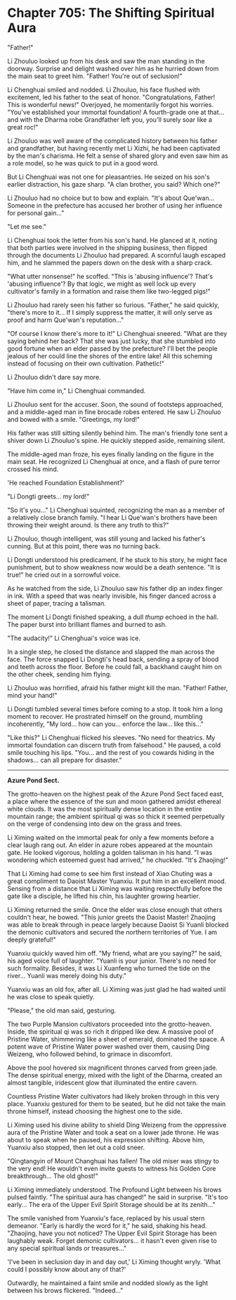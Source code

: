 # Chapter 705: The Shifting Spiritual Aura

"Father!"

Li Zhouluo looked up from his desk and saw the man standing in the doorway. Surprise and delight washed over him as he hurried down from the main seat to greet him. "Father! You're out of seclusion!"

Li Chenghuai smiled and nodded. Li Zhouluo, his face flushed with excitement, led his father to the seat of honor. "Congratulations, Father! This is wonderful news!" Overjoyed, he momentarily forgot his worries. "You've established your immortal foundation! A fourth-grade one at that... and with the Dharma robe Grandfather left you, you'll surely soar like a great roc!"

Li Zhouluo was well aware of the complicated history between his father and grandfather, but having recently met Li Xizhi, he had been captivated by the man's charisma. He felt a sense of shared glory and even saw him as a role model, so he was quick to put in a good word.

But Li Chenghuai was not one for pleasantries. He seized on his son's earlier distraction, his gaze sharp. "A clan brother, you said? Which one?"

Li Zhouluo had no choice but to bow and explain. "It's about Que'wan... Someone in the prefecture has accused her brother of using her influence for personal gain..."

"Let me see."

Li Chenghuai took the letter from his son's hand. He glanced at it, noting that both parties were involved in the shipping business, then flipped through the documents Li Zhouluo had prepared. A scornful laugh escaped him, and he slammed the papers down on the desk with a sharp crack.

"What utter nonsense!" he scoffed. "This is 'abusing influence'? That's 'abusing influence'? By that logic, we might as well lock up every cultivator's family in a formation and raise them like two-legged pigs!"

Li Zhouluo had rarely seen his father so furious. "Father," he said quickly, "there's more to it... If I simply suppress the matter, it will only serve as proof and harm Que'wan's reputation..."

"Of course I know there's more to it!" Li Chenghuai sneered. "What are they saying behind her back? That she was just lucky, that she stumbled into good fortune when an elder passed by the prefecture? I'll bet the people jealous of her could line the shores of the entire lake! All this scheming instead of focusing on their own cultivation. Pathetic!"

Li Zhouluo didn't dare say more.

"Have him come in," Li Chenghuai commanded.

Li Zhouluo sent for the accuser. Soon, the sound of footsteps approached, and a middle-aged man in fine brocade robes entered. He saw Li Zhouluo and bowed with a smile. "Greetings, my lord!"

His father was still sitting silently behind him. The man's friendly tone sent a shiver down Li Zhouluo's spine. He quickly stepped aside, remaining silent.

The middle-aged man froze, his eyes finally landing on the figure in the main seat. He recognized Li Chenghuai at once, and a flash of pure terror crossed his mind.

'He reached Foundation Establishment?'

"Li Dongti greets... my lord!"

"So it's you..." Li Chenghuai squinted, recognizing the man as a member of a relatively close branch family. "I hear Li Que'wan's brothers have been throwing their weight around. Is there any truth to this?"

Li Zhouluo, though intelligent, was still young and lacked his father's cunning. But at this point, there was no turning back.

Li Dongti understood his predicament. If he stuck to his story, he might face punishment, but to show weakness now would be a death sentence. "It is true!" he cried out in a sorrowful voice.

As he watched from the side, Li Zhouluo saw his father dip an index finger in ink. With a speed that was nearly invisible, his finger danced across a sheet of paper, tracing a talisman.

The moment Li Dongti finished speaking, a dull *thump* echoed in the hall. The paper burst into brilliant flames and burned to ash.

"The audacity!" Li Chenghuai's voice was ice.

In a single step, he closed the distance and slapped the man across the face. The force snapped Li Dongti's head back, sending a spray of blood and teeth across the floor. Before he could fall, a backhand caught him on the other cheek, sending him flying.

Li Zhouluo was horrified, afraid his father might kill the man. "Father! Father, mind your hand!"

Li Dongti tumbled several times before coming to a stop. It took him a long moment to recover. He prostrated himself on the ground, mumbling incoherently, "My lord... how can you... enforce the law... like this..."

"Like this?" Li Chenghuai flicked his sleeves. "No need for theatrics. My immortal foundation can discern truth from falsehood." He paused, a cold smile touching his lips. "You... and the rest of you cowards hiding in the shadows... can all prepare for disaster."

***

**Azure Pond Sect.**

The grotto-heaven on the highest peak of the Azure Pond Sect faced east, a place where the essence of the sun and moon gathered amidst ethereal white clouds. It was the most spiritually dense location in the entire mountain range; the ambient spiritual qi was so thick it seemed perpetually on the verge of condensing into dew on the grass and trees.

Li Ximing waited on the immortal peak for only a few moments before a clear laugh rang out. An elder in azure robes appeared at the mountain gate. He looked vigorous, holding a golden talisman in his hand. "I was wondering which esteemed guest had arrived," he chuckled. "It's Zhaojing!"

That Li Ximing had come to see him first instead of Xiao Chuting was a great compliment to Daoist Master Yuanxiu. It put him in an excellent mood. Sensing from a distance that Li Ximing was waiting respectfully before the gate like a disciple, he lifted his chin, his laughter growing heartier.

Li Ximing returned the smile. Once the elder was close enough that others couldn't hear, he bowed. "This junior greets the Daoist Master! Zhaojing was able to break through in peace largely because Daoist Si Yuanli blocked the demonic cultivators and secured the northern territories of Yue. I am deeply grateful!"

Yuanxiu quickly waved him off. "My friend, what are you saying?" he said, his aged voice full of laughter. "Yuanli is your junior. There's no need for such formality. Besides, it was Li Xuanfeng who turned the tide on the river... Yuanli was merely doing his duty."

Yuanxiu was an old fox, after all. Li Ximing was just glad he had waited until he was close to speak quietly.

"Please," the old man said, gesturing.

The two Purple Mansion cultivators proceeded into the grotto-heaven. Inside, the spiritual qi was so rich it dripped like dew. A massive pool of Pristine Water, shimmering like a sheet of emerald, dominated the space. A potent wave of Pristine Water power washed over them, causing Ding Weizeng, who followed behind, to grimace in discomfort.

Above the pool hovered six magnificent thrones carved from green jade. The dense spiritual energy, mixed with the light of the Dharma, created an almost tangible, iridescent glow that illuminated the entire cavern.

Countless Pristine Water cultivators had likely broken through in this very place. Yuanxiu gestured for them to be seated, but he did not take the main throne himself, instead choosing the highest one to the side.

Li Ximing used his divine ability to shield Ding Weizeng from the oppressive aura of the Pristine Water and took a seat on a lower jade throne. He was about to speak when he paused, his expression shifting. Above him, Yuanxiu also stopped, then let out a cold sneer.

"Qingtangyin of Mount Changhuai has fallen! The old miser was stingy to the very end! He wouldn't even invite guests to witness his Golden Core breakthrough... The old ghost!"

Li Ximing immediately understood. The Profound Light between his brows pulsed faintly. "The spiritual aura has changed!" he said in surprise. "It's too early... The era of the Upper Evil Spirit Storage should be at its zenith..."

The smile vanished from Yuanxiu's face, replaced by his usual stern demeanor. "Early is hardly the word for it," he said, shaking his head. "Zhaojing, have you not noticed? The Upper Evil Spirit Storage has been laughably weak. Forget demonic cultivators... it hasn't even given rise to any special spiritual lands or treasures..."

'I've been in seclusion day in and day out,' Li Ximing thought wryly. 'What could I possibly know about any of that?'

Outwardly, he maintained a faint smile and nodded slowly as the light between his brows flickered. "Indeed..."